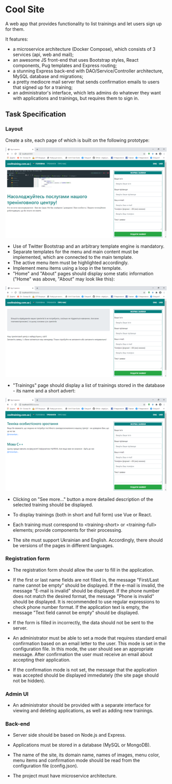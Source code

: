 # Cool Site

A web app that provides functionality to list trainings and let users sign up for them.

It features:
-  a microservice architecture (Docker Compose), which consists of 3 services (api, web and mail);
-  an awesome JS front-end that uses Bootstrap styles, React components, Pug templates and Express routing;
-  a stunning Express back-end with DAO/Service/Controller architecture, MySQL database and migrations;
-  a pretty mediocre mail server that sends confirmation emails to users that signed up for a training;
-  an administrator's interface, which lets admins do whatever they want with applications and trainings, but requires them to sign in.

## Task Specification

### Layout

Create a site, each page of which is built on the following prototype:

![](media/image1.png)

-  Use of Twitter Bootstrap and an arbitrary template engine is mandatory.
-  Separate templates for the menu and main content must be implemented, which are connected to the main template.
-  The active menu item must be highlighted accordingly.
-  Implement menu items using a loop in the template.
-  "Home" and "About" pages should display some static information ("Home" was above, "About" may look like this):

![](media/image2.png)

-  "Trainings" page should display a list of trainings stored in the database - its name and a short advert:

![](media/image3.png)

-  Clicking on "See more…" button a more detailed description of the selected training should be displayed.
-  To display trainings (both in short and full form) use Vue or React.
-  Each training must correspond to \<training-short\> or \<training-full\> elements; provide components for their processing.


-  The site must support Ukrainian and English. Accordingly, there should be versions of the pages in different languages.

### Registration form

-  The registration form should allow the user to fill in the application.
-  If the first or last name fields are not filled in, the message "First/Last name cannot be empty" should be displayed. If the e-mail is invalid, the message "E-mail is invalid" should be displayed. If the phone number does not match the desired format, the message "Phone is invalid" should be displayed. It is recommended to use regular expressions to check phone number format. If the application text is empty, the message "Text field cannot be empty" should be displayed.
-  If the form is filled in incorrectly, the data should not be sent to the server.


-  An administrator must be able to set a mode that requires standard email confirmation based on an email letter to the user. This mode is set in the configuration file. In this mode, the user should see an appropriate message. After confirmation the user must receive an email about accepting their application.
-  If the confirmation mode is not set, the message that the application was accepted should be displayed immediately (the site page should not be hidden).

### Admin UI

-  An administrator should be provided with a separate interface for viewing and deleting applications, as well as adding new trainings.

### Back-end

-  Server side should be based on Node.js and Express.
-  Applications must be stored in a database (MySQL or MongoDB).
-  The name of the site, its domain name, names of images, menu color, menu items and confirmation mode should be read from the configuration file (config.json).


-  The project must have microservice architecture.
